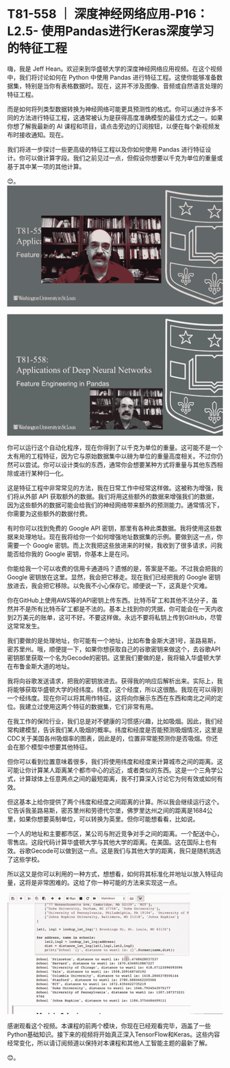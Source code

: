 # T81-558 ｜ 深度神经网络应用-P16：L2.5- 使用Pandas进行Keras深度学习的特征工程 

嗨，我是 Jeff Hean。欢迎来到华盛顿大学的深度神经网络应用视频。在这个视频中，我们将讨论如何在 Python 中使用 Pandas 进行特征工程。这使你能够准备数据集，特别是当你有表格数据时。现在，这并不涉及图像、音频或自然语言处理的特征工程。

而是如何将列类型数据转换为神经网络可能更具预测性的格式。你可以通过许多不同的方法进行特征工程，这通常被认为是获得高度准确模型的最佳方式之一。如果你想了解我最新的 AI 课程和项目，请点击旁边的订阅按钮，以便在每个新视频发布时接收通知。现在。

我们将进一步探讨一些更高级的特征工程以及你如何使用 Pandas 进行特征设计。你可以做计算字段。我们之前见过一点，但假设你想要以千克为单位的重量或基于其中某一项的其他计算。

😊。![](img/67ac64434331d97f18d58b06a5301951_1.png)

![](img/67ac64434331d97f18d58b06a5301951_2.png)

你可以运行这个自动化程序，现在你得到了以千克为单位的重量。这可能不是一个太有用的工程特征，因为它与原始数据集中以磅为单位的重量高度相关。不过你仍然可以尝试。你可以设计类似的东西，通常你会想要某种方式将重量与其他东西相除或进行某种归一化。

这是特征工程中非常常见的方法，我在日常工作中经常这样做。这被称为增强，我们将从外部 API 获取额外的数据。我们将用这些额外的数据来增强我们的数据，因为这些额外的数据可能会给我们的神经网络带来额外的预测能力。通常情况下，你需要为这些额外的数据付费。

有时你可以找到免费的 Google API 密钥，那里有各种此类数据。我将使用这些数据来处理地址。现在我将给你一个如何增强地址数据集的示例。要做到这一点，你需要一个 Google 密钥。而上次我把这些放进来的时候，我收到了很多请求，问我能否给你我的 Google 密钥，你基本上是在问。

你能给我一个可以收费的信用卡通道吗？遗憾的是，答案是不能。不过我会把我的 Google 密钥放在这里。显然，我会把它移走。现在我们已经把我的 Google 密钥放进去，我会把它移除。以免我不小心保存它。顺便说一下，这真是个灾难。

你在GitHub上使用AWS等的API密钥上传东西。比特币矿工和其他不法分子，虽然并不是所有比特币矿工都是不法的。基本上找到你的凭据，你可能会在一天内收到2万美元的账单，这可不好。不要这样做。永远不要将私钥上传到GitHub，尽管这常常发生。

我们要做的是处理地址，你可能有一个地址，比如布鲁金斯大道1号，圣路易斯，密苏里州。哦，顺便提一下，如果你想获取自己的谷歌密钥来做这个，去谷歌API密钥那里获取一个名为Gecode的密钥。这里我们要做的是，我将输入华盛顿大学在布鲁金斯大道的地址。

我将向谷歌发送请求，把我的密钥放进去。获得我的响应后解析出来。实际上，我将能够获取华盛顿大学的经纬度。纬度，这个经度，所以这很酷。我现在可以得到一个经纬度。现在你可以将其用作特征。这将向你展示东西在东西和南北之间的定位。我建立过使用这两个特征的数据集，它们非常有用。

在我工作的保险行业，我们总是对不健康的习惯感兴趣，比如吸烟。因此，我们经常构建模型，告诉我们某人吸烟的概率。纬度和经度是否能预测吸烟情况，这里是CDC关于美国各州吸烟率的图表，因此是的，位置非常能预测你是否吸烟。你还会在那个模型中想要其他特征。

但你可以看到位置意味着很多，我们将使用纬度和经度来计算城市之间的距离。这可能让你计算某人距离某个都市中心的远近，或者类似的东西。这是一个三角学公式，计算球体上任意两点之间的最短距离，我不打算深入讨论它为何有效或如何有效。

但这基本上给你提供了两个纬度和经度之间距离的计算。所以我会继续运行这个。它告诉我圣路易斯，密苏里州和劳德代尔堡，佛罗里达州之间的距离是1684公里，如果你想要英制单位，可以转换为英里。但你可能想看看，比如说。

一个人的地址和主要都市区，某公司与附近竞争对手之间的距离。一个配送中心，零售店。这段代码计算华盛顿大学与其他大学的距离。在美国。这在国际上也有效。谷歌Gecode可以做到这一点。这是我们与其他大学的距离，我只是随机挑选了这些学校。

所以这又是你可以利用的一种方式，想想看，如何将其标准化并地址以放入特征向量，这将是非常困难的。这给了你一种可能的方法来实现这一点。

![](img/67ac64434331d97f18d58b06a5301951_4.png)

感谢观看这个视频。本课程的前两个模块，你现在已经观看完毕，涵盖了一些Python基础知识。接下来的视频将开始真正深入TensorFlow和Keras。这些内容经常变化，所以请订阅频道以保持对本课程和其他人工智能主题的最新了解。

😊。
